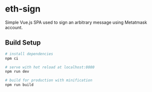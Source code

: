 # eth-sign

Simple Vue.js SPA used to sign an arbitrary message using Metatmask account.

## Build Setup

``` bash
# install dependencies
npm ci

# serve with hot reload at localhost:8080
npm run dev

# build for production with minification
npm run build
```
